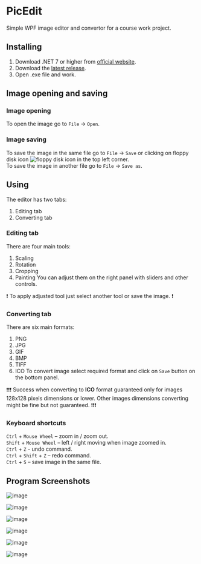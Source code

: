 # PicEdit
Simple WPF image editor and convertor for a course work project.

## Installing
1. Download .NET 7 or higher from [official website].
2. Download the [latest release].
3. Open .exe file and work.

## Image opening and saving

### Image opening
To open the image go to ```File``` -> ```Open```.

### Image saving
To save the image in the same file go to ```File``` -> ```Save``` or clicking on floppy disk icon ![floppy disk icon] in the top left corner. <br/>
To save the image in another file go to ```File``` -> ```Save as```.

## Using
The editor has two tabs:
1. Editing tab
2. Converting tab

### Editing tab
There are four main tools:
1. Scaling
2. Rotation
3. Cropping
4. Painting
You can adjust them on the right panel with sliders and other controls.

❗ To apply adjusted tool just select another tool or save the image. ❗

### Converting tab
There are six main formats:
1. PNG
2. JPG
3. GIF
4. BMP
5. TIFF
6. ICO
To convert image select required format and click on ```Save``` button on the bottom panel.

❗❗❗ Success when converting to **ICO** format guaranteed only for images 128x128 pixels dimensions or lower. 
Other images dimensions converting might be fine but not guaranteed. ❗❗❗
### Keyboard shortcuts
```Ctrl``` + ```Mouse Wheel``` – zoom in / zoom out. <br/>
```Shift``` + ```Mouse Wheel``` – left / right moving when image zoomed in. <br/>
```Ctrl``` + ```Z``` - undo command. <br/>
```Ctrl``` + ```Shift``` + ```Z``` – redo command. <br/>
```Ctrl``` + ```S``` – save image in the same file. <br/>

## Program Screenshots

![image](https://github.com/mythter/PicEdit/assets/60883514/38425341-8e12-4d6e-a029-e2fe4635928e)

![image](https://github.com/mythter/PicEdit/assets/60883514/e5df1a28-0448-4446-b72c-448104f0d767)

![image](https://github.com/mythter/PicEdit/assets/60883514/90907310-0b41-4edc-b0e1-12a8de124154)

![image](https://github.com/mythter/PicEdit/assets/60883514/1c4d31e7-915b-4a12-a1e4-f6d48a6be7e2)

![image](https://github.com/mythter/PicEdit/assets/60883514/227add54-20ce-4d11-a43d-21a61ae25446)

![image](https://github.com/mythter/PicEdit/assets/60883514/2852c1ba-37be-4214-b52d-4806e6c84bd4)


[official website]: https://dotnet.microsoft.com/en-us/download/dotnet
[latest release]: https://github.com/mythter/PicEdit/releases/latest
[floppy disk icon]: https://github.com/mythter/PicEdit/assets/60883514/29524a65-eb7c-4273-89c8-cb7555cd47bf
